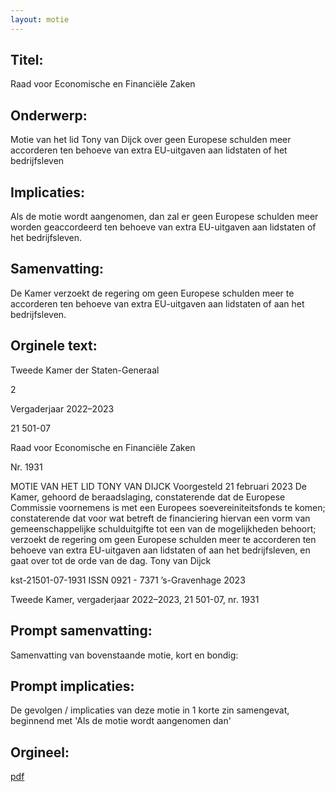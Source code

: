 ```yaml
---
layout: motie
---
```

## Titel:
Raad voor Economische en Financiële Zaken
## Onderwerp:
Motie van het lid Tony van Dijck over geen Europese schulden meer accorderen ten behoeve van extra EU-uitgaven aan lidstaten of het bedrijfsleven 
## Implicaties:

Als de motie wordt aangenomen, dan zal er geen Europese schulden meer worden geaccordeerd ten behoeve van extra EU-uitgaven aan lidstaten of het bedrijfsleven.
## Samenvatting:

De Kamer verzoekt de regering om geen Europese schulden meer te accorderen ten behoeve van extra EU-uitgaven aan lidstaten of aan het bedrijfsleven.
## Orginele text:


Tweede Kamer der Staten-Generaal

2

Vergaderjaar 2022–2023

21 501-07

Raad voor Economische en Financiële Zaken

Nr. 1931

MOTIE VAN HET LID TONY VAN DIJCK
Voorgesteld 21 februari 2023
De Kamer,
gehoord de beraadslaging,
constaterende dat de Europese Commissie voornemens is met een
Europees soevereiniteitsfonds te komen;
constaterende dat voor wat betreft de financiering hiervan een vorm van
gemeenschappelijke schulduitgifte tot een van de mogelijkheden behoort;
verzoekt de regering om geen Europese schulden meer te accorderen ten
behoeve van extra EU-uitgaven aan lidstaten of aan het bedrijfsleven,
en gaat over tot de orde van de dag.
Tony van Dijck

kst-21501-07-1931
ISSN 0921 - 7371
’s-Gravenhage 2023

Tweede Kamer, vergaderjaar 2022–2023, 21 501-07, nr. 1931


## Prompt samenvatting:
Samenvatting van bovenstaande motie, kort en bondig:


## Prompt implicaties:
De gevolgen / implicaties van deze motie in 1 korte zin samengevat, beginnend met 'Als de motie wordt aangenomen dan' 

## Orgineel:
[pdf](https://gegevensmagazijn.tweedekamer.nl/OData/v4/2.0/Document(43a7b704-b389-491c-9106-f365e292ffcb)/resource)
